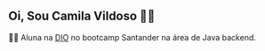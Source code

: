 ## Oi, Sou Camila Vildoso 💁‍♀️

👩‍💻 Aluna na [DIO](https://dio.me) no bootcamp Santander na área de Java backend.

